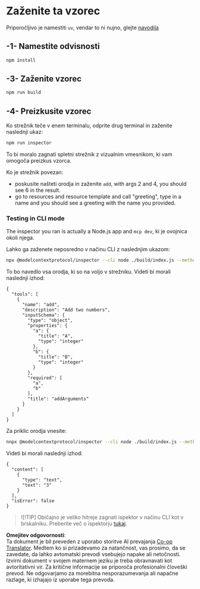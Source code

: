<!--
CO_OP_TRANSLATOR_METADATA:
{
  "original_hash": "ac67652abc453e2a7e2c75cd7a8897ae",
  "translation_date": "2025-05-17T09:27:20+00:00",
  "source_file": "03-GettingStarted/01-first-server/solution/typescript/README.md",
  "language_code": "sl"
}
-->
# Zaženite ta vzorec

Priporočljivo je namestiti `uv`, vendar to ni nujno, glejte [navodila](https://docs.astral.sh/uv/#highlights)

## -1- Namestite odvisnosti

```bash
npm install
```

## -3- Zaženite vzorec

```bash
npm run build
```

## -4- Preizkusite vzorec

Ko strežnik teče v enem terminalu, odprite drug terminal in zaženite naslednji ukaz:

```bash
npm run inspector
```

To bi moralo zagnati spletni strežnik z vizualnim vmesnikom, ki vam omogoča preizkus vzorca.

Ko je strežnik povezan:

- poskusite našteti orodja in zaženite `add`, with args 2 and 4, you should see 6 in the result.
- go to resources and resource template and call "greeting", type in a name and you should see a greeting with the name you provided.

### Testing in CLI mode

The inspector you ran is actually a Node.js app and `mcp dev`, ki je ovojnica okoli njega.

Lahko ga zaženete neposredno v načinu CLI z naslednjim ukazom:

```bash
npx @modelcontextprotocol/inspector --cli node ./build/index.js --method tools/list
```

To bo navedlo vsa orodja, ki so na voljo v strežniku. Videti bi morali naslednji izhod:

```text
{
  "tools": [
    {
      "name": "add",
      "description": "Add two numbers",
      "inputSchema": {
        "type": "object",
        "properties": {
          "a": {
            "title": "A",
            "type": "integer"
          },
          "b": {
            "title": "B",
            "type": "integer"
          }
        },
        "required": [
          "a",
          "b"
        ],
        "title": "addArguments"
      }
    }
  ]
}
```

Za priklic orodja vnesite:

```bash
nnpx @modelcontextprotocol/inspector --cli node ./build/index.js --method tools/call --tool-name add --tool-arg a=1 --tool-arg b=2
```

Videti bi morali naslednji izhod:

```text
{
  "content": [
    {
      "type": "text",
      "text": "3"
    }
  ],
  "isError": false
}
```

> ![!TIP]
> Običajno je veliko hitreje zagnati ispektor v načinu CLI kot v brskalniku.
> Preberite več o ispektorju [tukaj](https://github.com/modelcontextprotocol/inspector).

**Omejitev odgovornosti**:  
Ta dokument je bil preveden z uporabo storitve AI prevajanja [Co-op Translator](https://github.com/Azure/co-op-translator). Medtem ko si prizadevamo za natančnost, vas prosimo, da se zavedate, da lahko avtomatski prevodi vsebujejo napake ali netočnosti. Izvirni dokument v svojem maternem jeziku je treba obravnavati kot avtoritativni vir. Za kritične informacije se priporoča profesionalni človeški prevod. Ne odgovarjamo za morebitna nesporazumevanja ali napačne razlage, ki izhajajo iz uporabe tega prevoda.